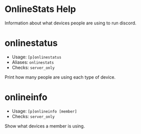 # OnlineStats Help

Information about what devices people are using to run discord.

# onlinestatus
 - Usage: `[p]onlinestatus `
 - Aliases: `onlinestats`
 - Checks: `server_only`

Print how many people are using each type of device.

# onlineinfo
 - Usage: `[p]onlineinfo [member] `
 - Checks: `server_only`

Show what devices a member is using.

